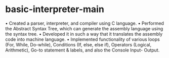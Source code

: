 # basic-interpreter-main
• Created a parser, interpreter, and compiler using C language. 
• Performed the Abstract Syntax Tree, which can generate the assembly language using the syntax tree.
• Developed it in such a way that it translates the assembly code into machine language.
• Implemented functionality of various loops (For, While, Do-while), Conditions (If, else, else if), Operators (Logical, Arithmetic), Go-to statement &amp; labels, and also the Console Input- Output.
